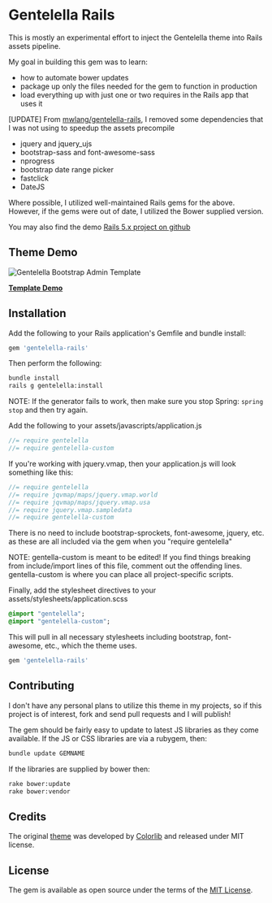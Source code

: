 # Gentelella Rails

This is mostly an experimental effort to inject the Gentelella theme into Rails assets pipeline.

My goal in building this gem was to learn:

  * how to automate bower updates
  * package up only the files needed for the gem to function in production
  * load everything up with just one or two requires in the Rails app that uses it

[UPDATE] From [mwlang/gentelella-rails](https://github.com/mwlang/gentelella-rails), I removed some dependencies that I was not using to speedup the assets precompile

  * jquery and jquery_ujs
  * bootstrap-sass and font-awesome-sass
  * nprogress
  * bootstrap date range picker
  * fastclick
  * DateJS

Where possible, I utilized well-maintained Rails gems for the above.  However, if the gems were
out of date, I utilized the Bower supplied version.

You may also find the demo [Rails 5.x project on github](https://github.com/mwlang/gentelella-rails-demo)

## Theme Demo
![Gentelella Bootstrap Admin Template](https://github.com/mwlang/gentelella-rails-demo/blob/master/examples/shared/public/images/gentelella-admin-template-preview.jpg "Gentelella Theme Browser Preview")

**[Template Demo](https://colorlib.com/polygon/gentelella/index.html)**

## Installation
Add the following to your Rails application's Gemfile and bundle install:

```ruby
gem 'gentelella-rails'
```

Then perform the following:

```bash
bundle install
rails g gentelella:install
```

NOTE:  If the generator fails to work, then make sure you stop Spring: ```spring stop``` and then try again.

Add the following to your assets/javascripts/application.js

```javascript
//= require gentelella
//= require gentelella-custom
```

If you're working with jquery.vmap, then your application.js will look something like this:

```javascript
//= require gentelella
//= require jqvmap/maps/jquery.vmap.world
//= require jqvmap/maps/jquery.vmap.usa
//= require jquery.vmap.sampledata
//= require gentelella-custom
```

There is no need to include bootstrap-sprockets, font-awesome, jquery, etc. as these are all included via
the gem when you "require gentelella"

NOTE: gentella-custom is meant to be edited!  If you find things breaking from include/import lines of this file, comment out
the offending lines.  gentella-custom is where you can place all project-specific scripts.

Finally, add the stylesheet directives to your assets/stylesheets/application.scss

```sass
@import "gentelella";
@import "gentelella-custom";
```

This will pull in all necessary stylesheets including bootstrap, font-awesome, etc., which the theme uses.

```ruby
gem 'gentelella-rails'
```

## Contributing
I don't have any personal plans to utilize this theme in my projects, so if this project is of interest,
fork and send pull requests and I will publish!

The gem should be fairly easy to update to latest JS libraries as they come available.
If the JS or CSS libraries are via a rubygem, then:

```bash
bundle update GEMNAME
```

If the libraries are supplied by bower then:

```bash
rake bower:update
rake bower:vendor
```

## Credits
The original [theme](https://github.com/puikinsh/gentelella) was developed by
[Colorlib](https://colorlib.com/) and released under MIT license.

## License
The gem is available as open source under the terms of the [MIT License](http://opensource.org/licenses/MIT).
